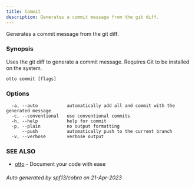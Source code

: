 ```yaml
---
title: Commit
description: Generates a commit message from the git diff.
---
```


Generates a commit message from the git diff.

### Synopsis

Uses the git diff to generate a commit message. Requires Git to be installed on the system.

```
otto commit [flags]
```

### Options

```
  -a, --auto           automatically add all and commit with the generated message
  -c, --conventional   use conventional commits
  -h, --help           help for commit
  -p, --plain          no output formatting
      --push           automatically push to the current branch
  -v, --verbose        verbose output
```

### SEE ALSO

* [otto](/docs/usage/otto)	 - Document your code with ease

###### Auto generated by spf13/cobra on 21-Apr-2023
